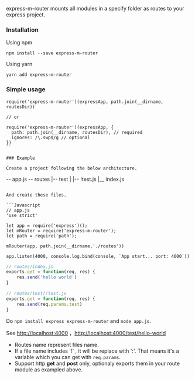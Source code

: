express-m-router mounts all modules in a specify folder as routes to your express project.

### Installation

Using npm

`npm install --save express-m-router` 

Using yarn

`yarn add express-m-router`

### Simple usage

```
require('express-m-router')(expressApp, path.join(__dirname, routesDir))

// or

require('express-m-router')(expressApp, {
  path: path.join(__dirname, routesDir), // required
  ignores: /\.swp$/g // optional
})
``

### Example

Create a project following the below architecture.

```
-- app.js
-- routes
  |-- test
  |  |-- !test.js
  |__ index.js
```

And create these files.

​```Javascript
// app.js
'use strict'

let app = require('express')();
let mRouter = require('express-m-router');
let path = require('path');

mRouter(app, path.join(__dirname,'./routes'))

app.listen(4000, console.log.bind(console, `App start... port: 4000`))
```

```Javascript
// routes/index.js
exports.get = function(req, res) {
	res.send('hello world')
}
```

```Javascript
// routes/test/!test.js
exports.get = function(req, res) {
	res.send(req.params.test)
}
```

Do `npm install express express-m-router` and `node app.js`.

See [http://localhost:4000](http://localhost:[4000) ，[http://localhost:4000/test/hello-world](http://localhost:4000/test/hello-world)

* Routes name represent files name.
* If a file name includes '!' , it will be replace with ':'. That means it's a variable which you can get with `req.params`.
* Support http **get** and **post** only, optionaly exports them in your route module as exampled above.

